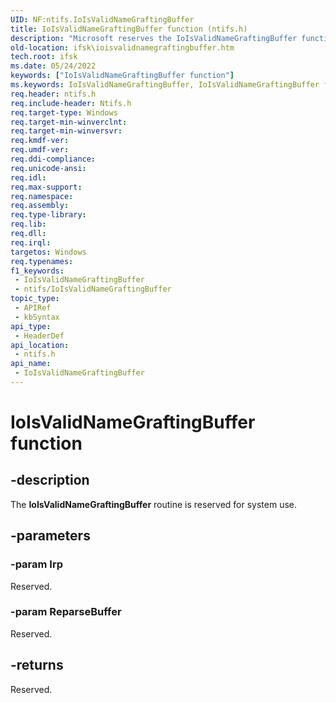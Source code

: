 ```yaml
---
UID: NF:ntifs.IoIsValidNameGraftingBuffer
title: IoIsValidNameGraftingBuffer function (ntifs.h)
description: "Microsoft reserves the IoIsValidNameGraftingBuffer function for internal use only. Don't use this function in your code."
old-location: ifsk\ioisvalidnamegraftingbuffer.htm
tech.root: ifsk
ms.date: 05/24/2022
keywords: ["IoIsValidNameGraftingBuffer function"]
ms.keywords: IoIsValidNameGraftingBuffer, IoIsValidNameGraftingBuffer function [Installable File System Drivers], ifsk.ioisvalidnamegraftingbuffer, ioref_10a2f83c-101f-47b3-beca-c708a0749d4d.xml, ntifs/IoIsValidNameGraftingBuffer
req.header: ntifs.h
req.include-header: Ntifs.h
req.target-type: Windows
req.target-min-winverclnt: 
req.target-min-winversvr: 
req.kmdf-ver: 
req.umdf-ver: 
req.ddi-compliance: 
req.unicode-ansi: 
req.idl: 
req.max-support: 
req.namespace: 
req.assembly: 
req.type-library: 
req.lib: 
req.dll: 
req.irql: 
targetos: Windows
req.typenames: 
f1_keywords:
 - IoIsValidNameGraftingBuffer
 - ntifs/IoIsValidNameGraftingBuffer
topic_type:
 - APIRef
 - kbSyntax
api_type:
 - HeaderDef
api_location:
 - ntifs.h
api_name:
 - IoIsValidNameGraftingBuffer
---
```


# IoIsValidNameGraftingBuffer function

## -description

The **IoIsValidNameGraftingBuffer** routine is reserved for system use.

## -parameters

### -param Irp

Reserved.

### -param ReparseBuffer

Reserved.

## -returns

Reserved.
